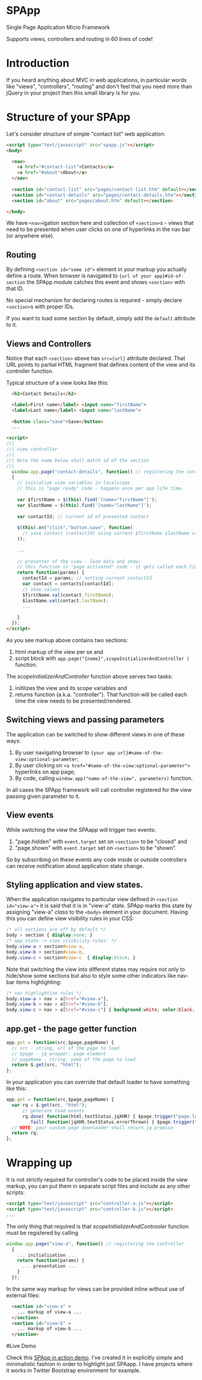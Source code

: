 SPApp
==========

Single Page Application Micro Framework

Supports views, controllers and routing in 60 lines of code!

# Introduction

If you heard anything about MVC in web applications, in particular words like "views", "controllers", "routing" and don't feel that you need more than jQuery in your project then this small library is for you.

# Structure of your SPApp 

Let's consider structure of simple "contact list" web application:

```html
<script type="text/javascript" src="spapp.js"></script>
<body>

  <nav>
    <a href="#contact-list">Contacts</a>
    <a href="#about">About</a>
  </nav>
  
  <section id="contact-list" src="pages/contact-list.htm" default></section>
  <section id="contact-details" src="pages/contact-details.htm"></section>
  <section id="about" src="pages/about.htm" default></section>

</body>
```
We have `<nav>`igation section here and collection of `<section>`s - views that need to be presented when user clicks
on one of hyperlinks in the nav bar (or anywhere else). 

## Routing 
  
By defining `<section id="some id">` element in your markup you actually define a route. When browser is navigated to
`{url of your app}#id-of-section` the SPApp module catches this event and shows `<section>` with that ID. 

No special mechanism for declaring routes is required - simply declare `<section>`s with proper IDs.

If you want to load some section by default, simply add the `default` attribute to it.

## Views and Controllers

Notice that each `<section>` above has `src={url}` attribute declared. That URL points to partial HTML fragment 
that defines content of the view and its controller function. 

Typical structure of a view looks like this:

```html
  <h2>Contact Details</h2>

  <label>First name</label> <input name="firstName">
  <label>Last name</label> <input name="lastName">
  
  <button class="save">Save</button> 
  ... 

<script>
//|
//| view controller
//|
//| Note the name below shall match id of the section
//|
  window.app.page("contact-details", function() // registering the controller
  {
    // initialize view variables in localscope
    // this is "page ready" code - happens once per app life time.
    
    var $firstName = $(this).find('[name="firstName"]');
    var $lastName = $(this).find('[name="lastName"]');
    
    var contactId; // current id of presented contact 
    
    $(this).on("click","button.save", function(
      // save contact (contactId) using current $firstName $lastName values
    ));
    
    ...
    
    // presenter of the view - load data and show: 
    // this function is "page activated" code - it gets called each time the page gets presented 
    return function(params) {
      contactId = params; // setting current contactId 
      var contact = contacts[contactId];
      // show values 
      $firstName.val(contact.firstName);
      $lastName.val(contact.lastName);
      ...
      
    }
  }); 
</script>
```

As you see markup above contains two sections: 

 1. html markup of the view per se and
 2. script block with `app.page("{name}",scopeInitializerAndController )` function.

The _scopeInitializerAndController_ function above serves two tasks: 

 1. initilizes the view and its scope variables and 
 2. returns function (a.k.a. "controller"). That function will be called each time the view needs to be presented/rendered.

 
## Switching views and passing parameters

The application can be switched to show different views in one of these ways:  

 1. By user navigating browser to `{your app url}#name-of-the-view:optional-parameter`;
 2. By user clicking on `<a href="#name-of-the-view:optional-parameter">` hyperlinks on app page;
 3. By code, calling `window.app("name-of-the-view", parameters)` function.

In all cases the SPApp framework will call controller registered for the view passing given parameter to it.

## View events

While switching the view the SPAapp will trigger two events:

 1. "page.hidden" with `event.target` set on `<section>` to be "closed" and
 2. "page.shown" with `event.target` set on `<section>` to be "shown".
  
 So by subscribing on these events any code inside or outside controllers can receive notification about application state change.

## Styling application and view states.

When the application navigates to particular view defined in `<section id="view-a">` it is said that it is in "view-a" state. SPApp marks this state by assigning "view-a" *class* to the `<body>` element in your document. Having this you can define view visibility rules in your CSS:

```css
/* all sections are off by default */
body > section { display:none; }
/* app state -> view visibility rules: */
body.view-a > section#view-a,
body.view-b > section#view-b,
body.view-c > section#view-c  { display:block; }
```
Note that switching the view into different states may require not only to hide/show some sections but also 
to style some other indicators like nav-bar items highlighting:

```css
/* nav highlightion rules */
body.view-a > nav > a[href="#view-a"],
body.view-b > nav > a[href="#view-b"],
body.view-c > nav > a[href="#view-c"] { background:white; color:black; }
```

## app.get - the page getter function


```javascript
app.get = function(src,$page,pageName) { 
  // src - string, url of the page to load
  // $page - jq wrapper, page element
  // pageName - string, name of the page to load
  return $.get(src, "html"); 
};
```

In your application you can override that default loader to have something like this:

```javascript
app.get = function(src,$page,pageName) { 
  var rq = $.get(src, "html"); 
      // generate load events 
      rq.done( function(html,textStatus,jqXHR) { $page.trigger("page.loadsuccess",jqXHR); } ) 
        .fail( function(jqXHR,textStatus,errorThrown) { $page.trigger("page.loadfailure",jqXHR,textStatus,errorThrown); } );
  // NOTE: your custom page downloader shall return jq promise
  return rq;
};
```

# Wrapping up

It is not strictly required for controller's code to be placed inside the view markup, you can put them in separate script files and include as any other scripts:
```html
<script type="text/javascript" src="controller-a.js"></script>
<script type="text/javascript" src="controller-b.js"></script>
...
```
The only thing that required is that _scopeInitializerAndControoler_ function must be registered by calling
```javascript
window.app.page("view-a", function() // registering the controller
  {
    ... initialization ...
    return function(params) {
      ... presentation ...
    }
  });
```

In the same way markup for views can be provided inline without use of external files:
```html
  <section id="view-a" >
    ... markup of view-a ...
  </section>
  <section id="view-b" >
    ... markup of view-b ...
  </section>
```

#Live Demo

 Check this [SPApp in action demo](http://terrainformatica.com/widgets.js/spapp/index.htm). I've created it in explicitly simple and minimalistic fashion in order to highlight just SPAapp. I have projects where it works in Twitter Bootstrap environment for example.

